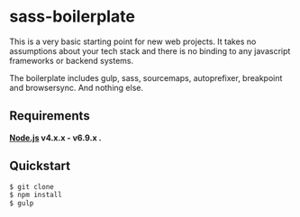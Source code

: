 # sass-boilerplate
This is a very basic starting point for new web projects. It takes no assumptions about your tech stack and there is no binding to any javascript frameworks or backend systems.

The boilerplate includes gulp, sass, sourcemaps, autoprefixer, breakpoint and browsersync. And nothing else.

## Requirements

**[Node.js](http://nodejs.org) v4.x.x - v6.9.x .**

## Quickstart
```bash
$ git clone 
$ npm install
$ gulp
```
